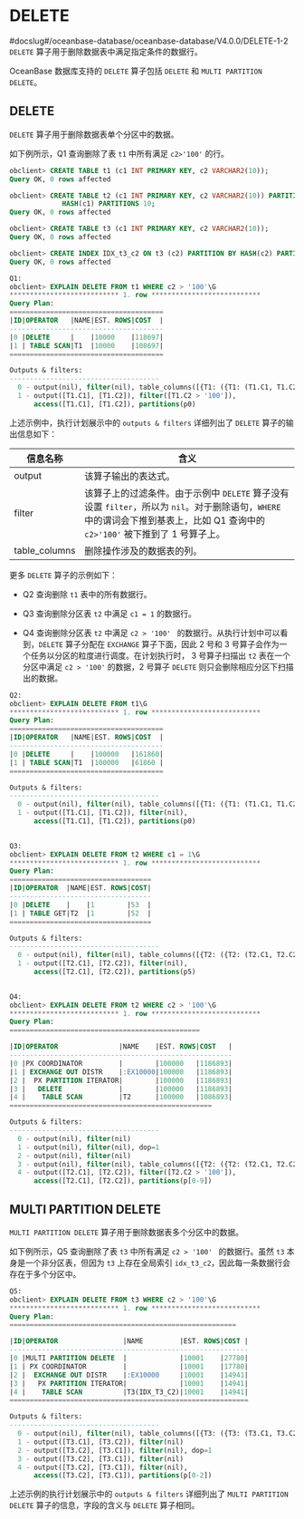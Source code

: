 # DELETE 

#docslug#/oceanbase-database/oceanbase-database/V4.0.0/DELETE-1-2
`DELETE` 算子用于删除数据表中满足指定条件的数据行。

OceanBase 数据库支持的 `DELETE` 算子包括 `DELETE` 和 `MULTI PARTITION DELETE`。

## DELETE 


`DELETE` 算子用于删除数据表单个分区中的数据。

如下例所示，Q1 查询删除了表 `t1` 中所有满足 `c2>'100'` 的行。

```sql
obclient> CREATE TABLE t1 (c1 INT PRIMARY KEY, c2 VARCHAR2(10));
Query OK, 0 rows affected 

obclient> CREATE TABLE t2 (c1 INT PRIMARY KEY, c2 VARCHAR2(10)) PARTITION BY 
             HASH(c1) PARTITIONS 10;
Query OK, 0 rows affected 

obclient> CREATE TABLE t3 (c1 INT PRIMARY KEY, c2 VARCHAR2(10));
Query OK, 0 rows affected 

obclient> CREATE INDEX IDX_t3_c2 ON t3 (c2) PARTITION BY HASH(c2) PARTITIONS 3;
Query OK, 0 rows affected 

Q1: 
obclient> EXPLAIN DELETE FROM t1 WHERE c2 > '100'\G
*************************** 1. row ***************************
Query Plan:
======================================
|ID|OPERATOR   |NAME|EST. ROWS|COST  |
--------------------------------------
|0 |DELETE     |    |10000    |118697|
|1 | TABLE SCAN|T1  |10000    |108697|
======================================

Outputs & filters:
-------------------------------------
  0 - output(nil), filter(nil), table_columns([{T1: ({T1: (T1.C1, T1.C2)})}])
  1 - output([T1.C1], [T1.C2]), filter([T1.C2 > '100']),
      access([T1.C1], [T1.C2]), partitions(p0)
```



上述示例中，执行计划展示中的 `outputs & filters` 详细列出了 `DELETE` 算子的输出信息如下：

|   **信息名称**    |                                                 **含义**                                                       |
|---------------|-------------------------------------------------------------------------------------------------------------------|
| output        | 该算子输出的表达式。    |
| filter        | 该算子上的过滤条件。由于示例中 `DELETE` 算子没有设置 `filter`，所以为 `nil`。对于删除语句，`WHERE` 中的谓词会下推到基表上，比如 Q1 查询中的 `c2>'100'` 被下推到了 1 号算子上。 |
| table_columns | 删除操作涉及的数据表的列。     |



更多 `DELETE` 算子的示例如下：

* Q2 查询删除 `t1` 表中的所有数据行。

* Q3 查询删除分区表 `t2` 中满足 `c1 = 1` 的数据行。

* Q4 查询删除分区表 `t2` 中满足 `c2 > '100' ` 的数据行。从执行计划中可以看到，`DELETE` 算子分配在 `EXCHANGE` 算子下面，因此 2 号和 3 号算子会作为一个任务以分区的粒度进行调度。在计划执行时， 3 号算子扫描出 `t2` 表在一个分区中满足 `c2 > '100'` 的数据，2 号算子 `DELETE` 则只会删除相应分区下扫描出的数据。


```sql
Q2: 
obclient> EXPLAIN DELETE FROM t1\G
*************************** 1. row ***************************
Query Plan:
======================================
|ID|OPERATOR   |NAME|EST. ROWS|COST  |
--------------------------------------
|0 |DELETE     |    |100000   |161860|
|1 | TABLE SCAN|T1  |100000   |61860 |
======================================

Outputs & filters:
-------------------------------------
  0 - output(nil), filter(nil), table_columns([{T1: ({T1: (T1.C1, T1.C2)})}])
  1 - output([T1.C1], [T1.C2]), filter(nil),
      access([T1.C1], [T1.C2]), partitions(p0)
 

Q3: 
obclient> EXPLAIN DELETE FROM t2 WHERE c1 = 1\G
*************************** 1. row ***************************
Query Plan:
===================================
|ID|OPERATOR  |NAME|EST. ROWS|COST|
-----------------------------------
|0 |DELETE    |    |1        |53  |
|1 | TABLE GET|T2  |1        |52  |
===================================

Outputs & filters:
-------------------------------------
  0 - output(nil), filter(nil), table_columns([{T2: ({T2: (T2.C1, T2.C2)})}])
  1 - output([T2.C1], [T2.C2]), filter(nil),
      access([T2.C1], [T2.C2]), partitions(p5) 
 

Q4: 
obclient> EXPLAIN DELETE FROM t2 WHERE c2 > '100'\G
*************************** 1. row ***************************
Query Plan:
===============================================

|ID|OPERATOR               |NAME    |EST. ROWS|COST   |
-------------------------------------------------------
|0 |PX COORDINATOR         |        |100000   |1186893|
|1 | EXCHANGE OUT DISTR    |:EX10000|100000   |1186893|
|2 |  PX PARTITION ITERATOR|        |100000   |1186893|
|3 |   DELETE              |        |100000   |1186893|
|4 |    TABLE SCAN         |T2      |100000   |1086893|
==================================================

Outputs & filters:
-------------------------------------
  0 - output(nil), filter(nil)
  1 - output(nil), filter(nil), dop=1
  2 - output(nil), filter(nil)
  3 - output(nil), filter(nil), table_columns([{T2: ({T2: (T2.C1, T2.C2)})}])
  4 - output([T2.C1], [T2.C2]), filter([T2.C2 > '100']),
      access([T2.C1], [T2.C2]), partitions(p[0-9])
```


## MULTI PARTITION DELETE 

`MULTI PARTITION DELETE` 算子用于删除数据表多个分区中的数据。

如下例所示，Q5 查询删除了表 `t3` 中所有满足 `c2 > '100' ` 的数据行。虽然 `t3` 本身是一个非分区表，但因为 `t3` 上存在全局索引 `idx_t3_c2`，因此每一条数据行会存在于多个分区中。

```sql
Q5: 
obclient> EXPLAIN DELETE FROM t3 WHERE c2 > '100'\G
*************************** 1. row ***************************
Query Plan:
========================================================

|ID|OPERATOR                |NAME         |EST. ROWS|COST |
-----------------------------------------------------------
|0 |MULTI PARTITION DELETE  |             |10001    |27780|
|1 | PX COORDINATOR         |             |10001    |17780|
|2 |  EXCHANGE OUT DISTR    |:EX10000     |10001    |14941|
|3 |   PX PARTITION ITERATOR|             |10001    |14941|
|4 |    TABLE SCAN          |T3(IDX_T3_C2)|10001    |14941|
===========================================================

Outputs & filters:
-------------------------------------
  0 - output(nil), filter(nil), table_columns([{T3: ({T3: (T3.C1, T3.C2)}, {IDX_T3_C2: (T3.C2, T3.C1)})}])
  1 - output([T3.C1], [T3.C2]), filter(nil)
  2 - output([T3.C2], [T3.C1]), filter(nil), dop=1
  3 - output([T3.C2], [T3.C1]), filter(nil)
  4 - output([T3.C2], [T3.C1]), filter(nil),
      access([T3.C2], [T3.C1]), partitions(p[0-2])
```

上述示例的执行计划展示中的 `outputs & filters` 详细列出了 `MULTI PARTITION DELETE` 算子的信息，字段的含义与 `DELETE` 算子相同。